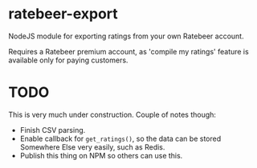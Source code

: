 # ratebeer-export

NodeJS module for exporting ratings from your own Ratebeer account.

Requires a Ratebeer premium account, as 'compile my ratings' feature
is available only for paying customers.

# TODO

This is very much under construction. Couple of notes though:

- Finish CSV parsing.
- Enable callback for `get_ratings()`, so the data can be stored Somewhere Else very easily, such as Redis.
- Publish this thing on NPM so others can use this.

